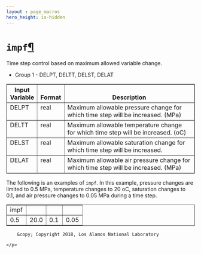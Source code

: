 ```yaml
---
layout : page_macros
hero_height: is-hidden
---
```


<h1><code class="docutils literal notranslate"><span class="pre">impf</span></code><a class="headerlink" href="#impf" title="Permalink to this headline">¶</a></h1>
<p>Time step control based on maximum allowed variable change.</p>
<ul class="simple">
<li>Group 1 -     DELPT, DELTT, DELST, DELAT</li>
</ul>
<table border="1" class="docutils">
<colgroup>
<col width="15%" />
<col width="7%" />
<col width="78%" />
</colgroup>
<thead valign="bottom">
<tr class="row-odd"><th class="head">Input Variable</th>
<th class="head">Format</th>
<th class="head">Description</th>
</tr>
</thead>
<tbody valign="top">
<tr class="row-even"><td>DELPT</td>
<td>real</td>
<td>Maximum allowable pressure change for which time step will be increased. (MPa)</td>
</tr>
<tr class="row-odd"><td>DELTT</td>
<td>real</td>
<td>Maximum allowable temperature change for which time step will be increased. (oC)</td>
</tr>
<tr class="row-even"><td>DELST</td>
<td>real</td>
<td>Maximum allowable saturation change for which time step will be increased.</td>
</tr>
<tr class="row-odd"><td>DELAT</td>
<td>real</td>
<td>Maximum allowable air pressure change for which time step will be increased. (MPa)</td>
</tr>
</tbody>
</table>
<p>The following is an examples of <code class="docutils literal notranslate"><span class="pre">impf</span></code>. In this example, pressure changes are
limited to 0.5 MPa, temperature changes to 20 oC, saturation changes to 0.1, and
air pressure changes to 0.05 MPa during a time step.</p>
<table border="1" class="docutils">
<colgroup>
<col width="26%" />
<col width="26%" />
<col width="22%" />
<col width="26%" />
</colgroup>
<tbody valign="top">
<tr class="row-odd"><td>impf</td>
<td>&#160;</td>
<td>&#160;</td>
<td>&#160;</td>
</tr>
<tr class="row-even"><td>0.5</td>
<td>20.0</td>
<td>0.1</td>
<td>0.05</td>
</tr>
</tbody>
</table>
  <div role="contentinfo">
    <p>
        
        &copy; Copyright 2018, Los Alamos National Laboratory

    </p>
  </div>
